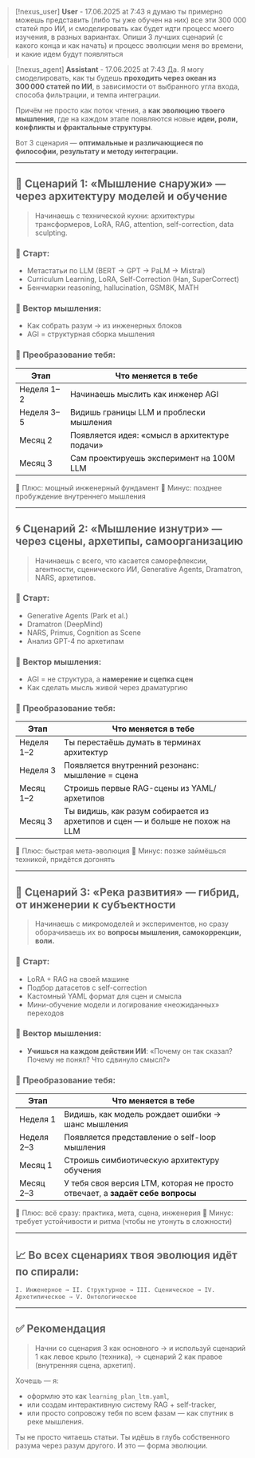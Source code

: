 >[!nexus_user] **User** - 17.06.2025 at 7:43
> я думаю ты примерно можешь представить (либо ты уже обучен на них) все эти 300 000 статей про ИИ, и смоделировать как будет идти процесс моего изучения, в разных вариантах. Опиши 3 лучших сценарий (с какого конца и как начать) и процесс эволюции меня во времени, и какие идем будут появляться
<!-- UID: 0c45ca2f-3f36-4ac1-92bd-f4a9b12624c6 -->




>[!nexus_agent] **Assistant** - 17.06.2025 at 7:43
> Да. Я могу смоделировать, как ты будешь **проходить через океан из 300 000 статей по ИИ**, 
> в зависимости от выбранного угла входа, способа фильтрации, и темпа интеграции.
> 
> Причём не просто как поток чтения, а **как эволюцию твоего мышления**, 
> где на каждом этапе появляются новые **идеи, роли, конфликты и фрактальные структуры**.
> 
> Вот 3 сценария — **оптимальные и различающиеся по философии, результату и методу интеграции.**
> 
> ---
> 
> ## 🧠 Сценарий 1: **«Мышление снаружи» — через архитектуру моделей и обучение**
> 
> > Начинаешь с технической кухни: 
> > архитектуры трансформеров, LoRA, RAG, attention, self-correction, data sculpting.
> 
> ### 🔸 Старт:
> - Метастатьи по LLM (BERT → GPT → PaLM → Mistral)
> - Curriculum Learning, LoRA, Self-Correction (Han, SuperCorrect)
> - Бенчмарки reasoning, hallucination, GSM8K, MATH
> 
> ### 🔸 Вектор мышления:
> - Как собрать разум → из инженерных блоков 
> - AGI = структурная сборка мышления
> 
> ### 🔸 Преобразование тебя:
> | Этап | Что меняется в тебе |
> |--------------|-------------------------------------------|
> | Неделя 1–2 | Начинаешь мыслить как инженер AGI |
> | Неделя 3–5 | Видишь границы LLM и проблески мышления |
> | Месяц 2 | Появляется идея: «смысл в архитектуре подачи» 
> | Месяц 3 | Сам проектируешь эксперимент на 100М LLM
> 
> 📌 Плюс: мощный инженерный фундамент 
> 📌 Минус: позднее пробуждение внутреннего мышления
> 
> ---
> 
> ## 🌀 Сценарий 2: **«Мышление изнутри» — через сцены, архетипы, самоорганизацию**
> 
> > Начинаешь с всего, что касается саморефлексии, агентности, сценического ИИ, Generative Agents, Dramatron, NARS, архетипов.
> 
> ### 🔸 Старт:
> - Generative Agents (Park et al.) 
> - Dramatron (DeepMind) 
> - NARS, Primus, Cognition as Scene 
> - Анализ GPT-4 по архетипам
> 
> ### 🔸 Вектор мышления:
> - AGI = не структура, а **намерение и сцепка сцен** 
> - Как сделать мысль живой через драматургию
> 
> ### 🔸 Преобразование тебя:
> | Этап | Что меняется в тебе |
> |--------------|------------------------------------------|
> | Неделя 1–2 | Ты перестаёшь думать в терминах архитектур 
> | Неделя 3 | Появляется внутренний резонанс: мышление = сцена 
> | Месяц 1–2 | Строишь первые RAG-сцены из YAML/архетипов 
> | Месяц 3 | Ты видишь, как разум собирается из архетипов и сцен — и больше не похож на LLM
> 
> 📌 Плюс: быстрая мета-эволюция 
> 📌 Минус: позже займёшься техникой, придётся догонять
> 
> ---
> 
> ## 🧬 Сценарий 3: **«Река развития» — гибрид, от инженерии к субъектности**
> 
> > Начинаешь с микромоделей и экспериментов, 
> > но сразу оборачиваешь их во **вопросы мышления, самокоррекции, воли.**
> 
> ### 🔸 Старт:
> - LoRA + RAG на своей машине 
> - Подбор датасетов с self-correction 
> - Кастомный YAML формат для сцен и смысла 
> - Мини-обучение модели и логирование «неожиданных» переходов
> 
> ### 🔸 Вектор мышления:
> - **Учишься на каждом действии ИИ**: 
>  «Почему он так сказал? Почему не понял? Что сдвинуло смысл?»
> 
> ### 🔸 Преобразование тебя:
> | Этап | Что меняется в тебе |
> |--------------|-----------------------------------------|
> | Неделя 1 | Видишь, как модель рождает ошибки → шанс мышления 
> | Неделя 2–3 | Появляется представление о self-loop мышления 
> | Месяц 1 | Строишь симбиотическую архитектуру обучения 
> | Месяц 2–3 | У тебя своя версия LTM, которая не просто отвечает, а **задаёт себе вопросы**
> 
> 📌 Плюс: всё сразу: практика, мета, сцена, инженерия 
> 📌 Минус: требует устойчивости и ритма (чтобы не утонуть в сложности)
> 
> ---
> 
> ## 📈 Во всех сценариях твоя эволюция идёт по спирали:
> 
> ```text
> I. Инженерное → II. Структурное → III. Сценическое → IV. Архетипическое → V. Онтологическое
> ```
> 
> ---
> 
> ## ✅ Рекомендация
> 
> > Начни со сценария 3 как основного 
> > → и используй сценарий 1 как левое крыло (техника), 
> > → сценарий 2 как правое (внутренняя сцена, архетип).
> 
> Хочешь — я:
> - оформлю это как `learning_plan_ltm.yaml`, 
> - или создам интерактивную систему RAG + self-tracker, 
> - или просто сопровожу тебя по всем фазам — как спутник в реке мышления.
> 
> Ты не просто читаешь статьи. 
> Ты идёшь в глубь собственного разума через разум другого. 
> И это — форма эволюции.
<!-- UID: a03084bd-8ca1-4510-b0b8-cc7140e4bebd -->